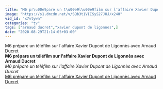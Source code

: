 ```yaml
---
title: "M6 pr\u00e9pare un t\u00e9l\u00e9film sur l'affaire Xavier Dupont de Ligonn\u00e8s avec Arnaud Ducret"
image: "https://s1.dmcdn.net/v/SQb3t1VIISyS27JUJ/x240"
vid_id: "x7vtywn"
categories: "tv"
tags: ["arnaud ducret","xavier dupont de ligonnes",]
date: "2020-08-29T21:14:05+03:00"
---
```

M6 prépare un téléfilm sur l'affaire Xavier Dupont de Ligonnès avec Arnaud Ducret<br><b>M6 prépare un téléfilm sur l'affaire Xavier Dupont de Ligonnès avec Arnaud Ducret</b><br> <i>M6 prépare un téléfilm sur l'affaire Xavier Dupont de Ligonnès avec Arnaud Ducret</i><br> <u>M6 prépare un téléfilm sur l'affaire Xavier Dupont de Ligonnès avec Arnaud Ducret</u>
